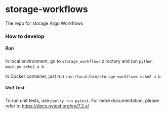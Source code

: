# storage-workflows
The repo for storage Argo Workflows

### How to develop
##### Run
In local environment, go to `storage_workflows` directory and run `python main.py echo2 a b`.

In Docker container, just run `/usr/local/bin/storage-workflows echo2 a b`.
##### Unit Test
To run unit tests, use ```poetry run pytest```.
For more documentation, please refer to https://docs.pytest.org/en/7.2.x/
